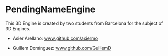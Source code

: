 # PendingNameEngine

This 3D Engine is created by two students from Barcelona for the subject of 3D Engines.

- Asier Arellano: www.github.com/axiermo

- Guillem Domínguez: www.github.com/GuillemD
